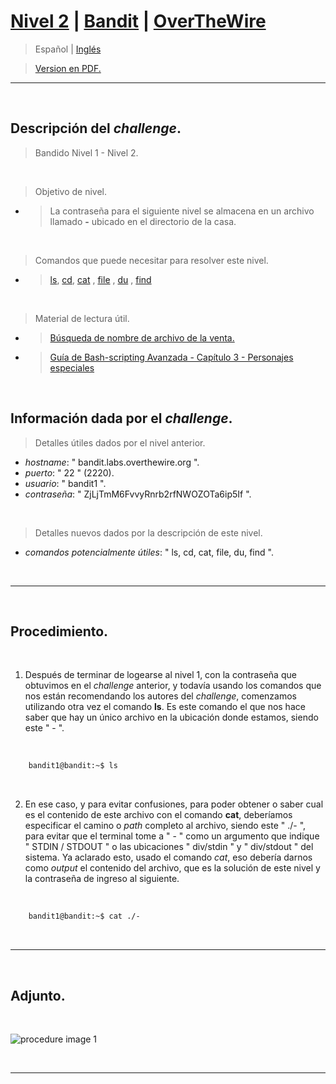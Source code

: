 
# [Nivel 2](https://overthewire.org/wargames/bandit/bandit2.html) | [Bandit](https://github.com/frandausmeier/CTF_Write-Ups/tree/main/OverTheWire/Bandit) | [OverTheWire](https://overthewire.org/wargames/)

> Español | [Inglés](https://github.com/frandausmeier/CTF_Write-Ups/blob/main/OverTheWire/Bandit/Level_2/level-2_bandit_overthewire_eng.md) 

> [Version en PDF.](https://github.com/frandausmeier/CTF_Write-Ups/blob/main/OverTheWire/Bandit/Level_2/nivel-2_bandit_overthewire_esp.pdf)

-----

<br>

## Descripción del _challenge_.
> Bandido Nivel 1 - Nivel 2.

<br>

> Objetivo de nivel.
- > La contraseña para el siguiente nivel se almacena en un archivo llamado **-** ubicado en el directorio de la casa.

<br>

> Comandos que puede necesitar para resolver este nivel.
- > [ls](https://manpages.ubuntu.com/manpages/noble/man1/ls.1.html), [cd](https://manpages.ubuntu.com/manpages/noble/man1/cd.1posix.html), [cat](https://manpages.ubuntu.com/manpages/noble/man1/cat.1.html) , [file](https://manpages.ubuntu.com/manpages/noble/man1/file.1.html) , [du](https://manpages.ubuntu.com/manpages/noble/man1/du.1.html) , [find](https://manpages.ubuntu.com/manpages/noble/man1/find.1.html)

<br>

> Material de lectura útil.
- > [Búsqueda de nombre de archivo de la venta.](https://www.google.com/search?q=dashed+filename)
- > [Guía de Bash-scripting Avanzada - Capítulo 3 - Personajes especiales](https://linux.die.net/abs-guide/special-chars.html)

<br>

## Información dada por el _challenge_.
> Detalles útiles dados por el nivel anterior.
- _hostname_: " bandit.labs.overthewire.org ".
- _puerto_: " 22 " (2220).
- _usuario_: " bandit1 ".
- _contraseña_: " ZjLjTmM6FvvyRnrb2rfNWOZOTa6ip5If ".

<br>

> Detalles nuevos dados por la descripción de este nivel.
- _comandos potencialmente útiles_: " ls, cd, cat, file, du, find ".

<br>

-----

<br>

## Procedimiento.

<br>

1. Después de terminar de logearse al nivel 1, con la contraseña que obtuvimos en el _challenge_ anterior, y todavía
usando los comandos que nos están recomendando los autores del _challenge_, comenzamos utilizando otra vez el comando **ls**. Es este comando el que nos hace saber que hay un único archivo en la ubicación donde estamos, siendo este " - ".

<br>

```bash
	bandit1@bandit:~$ ls
```

<br>

2. En ese caso, y para evitar confusiones, para poder obtener o saber cual es el contenido de este archivo con el comando **cat**, deberíamos especificar el camino o _path_ completo al archivo, siendo este " ./- ", para evitar que el terminal tome a " - " como un argumento que indique " STDIN / STDOUT " o las ubicaciones " div/stdin " y " div/stdout " del sistema. Ya aclarado esto, usado el comando _cat_, eso debería darnos como _output_ el contenido del archivo, que es la solución de este nivel y la contraseña de ingreso al siguiente.

<br>

```bash
	bandit1@bandit:~$ cat ./-
```

<br>

-----

<br>

## Adjunto.

<br>

![procedure image 1](https://github.com/frandausmeier/CTF_Write-Ups/blob/main/OverTheWire/Bandit/Level_2/attachments/procedure_bandit2.png?raw=true)

<br>

-----

